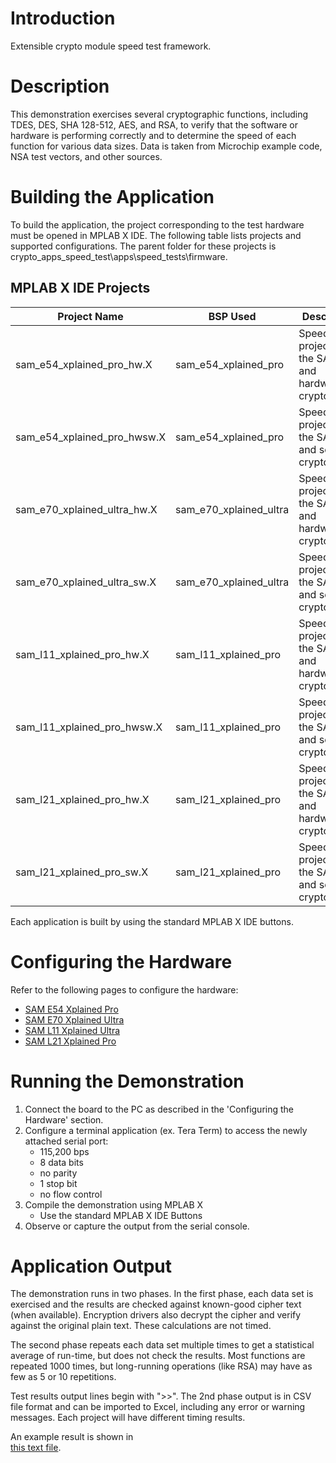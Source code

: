 # Introduction
Extensible crypto module speed test framework.

# Description
This demonstration exercises several cryptographic functions, including TDES, DES, SHA 128-512, AES, and RSA, to verify that the software or hardware is performing correctly and to determine the speed of each function for various data sizes. Data is taken from Microchip example code, NSA test vectors, and other sources.
# Building the Application
To build the application, the project corresponding to the test hardware must be opened in MPLAB X IDE. The following table lists projects and supported configurations. The parent folder for these projects is crypto_apps_speed_test\apps\speed_tests\firmware.

## MPLAB X IDE Projects
| Project Name | BSP Used | Description |
| --- | --- | ---|
| sam_e54_xplained_pro_hw.X | sam_e54_xplained_pro | SpeedTest project using the SAME54 and hardware cryptography|
| sam_e54_xplained_pro_hwsw.X | sam_e54_xplained_pro | SpeedTest project using the SAME54 and software cryptography|
| sam_e70_xplained_ultra_hw.X | sam_e70_xplained_ultra | SpeedTest project using the SAME70 and hardware cryptography|
| sam_e70_xplained_ultra_sw.X | sam_e70_xplained_ultra | SpeedTest project using the SAME70 and software cryptography|
| sam_l11_xplained_pro_hw.X | sam_l11_xplained_pro | SpeedTest project using the SAML11 and hardware cryptography|
| sam_l11_xplained_pro_hwsw.X | sam_l11_xplained_pro | SpeedTest project using the SAML11 and software cryptography|
| sam_l21_xplained_pro_hw.X | sam_l21_xplained_pro | SpeedTest project using the SAML21 and hardware cryptography|
| sam_l21_xplained_pro_sw.X | sam_l21_xplained_pro | SpeedTest project using the SAML21 and software cryptography|

Each application is built by using the standard MPLAB X IDE buttons.

# Configuring the Hardware
Refer to the following pages to configure the hardware:
* [SAM E54 Xplained Pro](https://github.com/Microchip-MPLAB-Harmony/crypto/wiki/Configuring-the-SAM-E54-Xplained-Pro-Board)
* [SAM E70 Xplained Ultra](https://github.com/Microchip-MPLAB-Harmony/crypto/wiki/Configuring-the-SAM-E70-Xplained-Ultra-Board)
* [SAM L11 Xplained Ultra](https://github.com/Microchip-MPLAB-Harmony/crypto/wiki/Configuring-the-SAM-L11-Xplained-Pro-Board)
* [SAM L21 Xplained Pro](https://github.com/Microchip-MPLAB-Harmony/crypto/wiki/Configuring-the-SAM-L21-Xplained-Pro-Board)


# Running the Demonstration
1. Connect the board to the PC as described in the 'Configuring the Hardware' section.
2. Configure a terminal application (ex. Tera Term) to access the newly attached serial port:
	* 115,200 bps
	* 8 data bits
	* no parity
	* 1 stop bit
	* no flow control
3. Compile the demonstration using MPLAB X
	* Use the standard MPLAB X IDE Buttons
4. Observe or capture the output from the serial console.

# Application Output

The demonstration runs in two phases. In the first phase, each data set is exercised and the results are checked against known-good cipher text (when available). Encryption drivers also decrypt the cipher and verify against the original plain text. These calculations are not timed.

The second phase repeats each data set multiple times to get a statistical average of run-time, but does not check the results. Most functions are repeated 1000 times, but long-running operations (like RSA) may have as few as 5 or 10 repetitions.

Test results output lines begin with ">>". The 2nd phase output is in CSV file format and can be imported to Excel, including any error or warning messages. Each project will have different timing results.

An example result is shown in  
[this text file](../docs/images/SAML21_example_output.txt).

